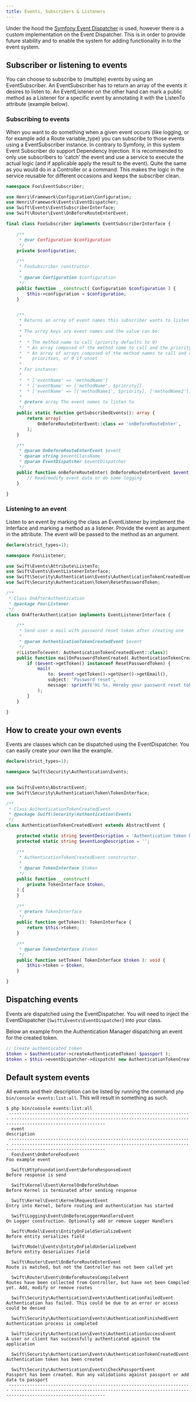 ```yaml
---
title: Events, Subscribers & Listeners
---
```


Under the hood the [Symfony Event Dispatcher](https://symfony.com/doc/current/components/event_dispatcher.html) is used, however there is a custom implementation on the Event Dispatcher. This is in order to provide future stability and to enable the system for adding functionality in to the event system.


## Subscriber or listening to events
You can choose to subscribe to (multiple) events by using an EventSubscriber. An EventSubscriber has to return an array of the events it desires to listen to. An EventListener on the other hand can mark a public method as a Listener for a specific event by annotating it with the ListenTo attribute (example below).

### Subscribing to events
When you want to do something when a given event occurs (like logging, or for example add a Route variable_type) you can subscribe to those events using a EventSubscriber instance. In contrary to Symfony, in this system Event Subscriber do support Dependency Injection. It is recommended to only use subscribers to 'catch' the event and use a service to execute the actual logic (and if applicable apply the result to the event). Quite the same as you would do in a Controller or a command. This makes the logic in the service reusable for different occasions and keeps the subscriber clean.

```php
namespace Foo\EventSubscriber;

use Henri\Framework\Configuration\Configuration;
use Henri\Framework\Events\EventDispatcher;
use Swift\Events\EventSubscriberInterface;
use Swift\Router\Event\OnBeforeRouteEnterEvent;

final class FooSubscriber implements EventSubscriberInterface {

    /**
     * @var Configuration $configuration
     */
    private $configuration;

    /**
     * FooSubscriber constructor.
     *
     * @param Configuration $configuration
     */
    public function __construct( Configuration $configuration ) {
        $this->configuration = $configuration;
    }


    /**
     * Returns an array of event names this subscriber wants to listen to.
     *
     * The array keys are event names and the value can be:
     *
     *  * The method name to call (priority defaults to 0)
     *  * An array composed of the method name to call and the priority
     *  * An array of arrays composed of the method names to call and respective
     *    priorities, or 0 if unset
     *
     * For instance:
     *
     *  * ['eventName' => 'methodName']
     *  * ['eventName' => ['methodName', $priority]]
     *  * ['eventName' => [['methodName1', $priority], ['methodName2']]]
     *
     * @return array The event names to listen to
     */
    public static function getSubscribedEvents(): array {
        return array(
            OnBeforeRouteEnterEvent::class => 'onBeforeRouteEnter',
        );
    }

    /**
     * @param OnBeforeRouteEnterEvent $event
     * @param string $eventClassName
     * @param EventDispatcher $eventDispatcher
     */
    public function onBeforeRouteEnter( OnBeforeRouteEnterEvent $event, string $eventClassName, EventDispatcher $eventDispatcher ): void {
        // Read/modify event data or do some logging
    }

}
```

### Listening to an event
Listen to an event by marking the class an EventListener by implement the Interface and marking a method as a listener. Provide the event as argument in the attribute. The event will be passed to the method as an argument.
```php
declare(strict_types=1);

namespace Foo\Listener;

use Swift\Events\Attribute\ListenTo;
use Swift\Events\EventListenerInterface;
use Swift\Security\Authentication\Events\AuthenticationTokenCreatedEvent;
use Swift\Security\Authentication\Token\ResetPasswordToken;

/**
 * Class OnAfterAuthentication
 * @package Foo\Listener
 */
class OnAfterAuthentication implements EventListenerInterface {

    /**
     * Send user a mail with password reset token after creating one
     *
     * @param AuthenticationTokenCreatedEvent $event
     */
    #[ListenTo(event: AuthenticationTokenCreatedEvent::class)]
    public function mailOnPasswordTokenCreated( AuthenticationTokenCreatedEvent $event ): void {
        if ($event->getToken() instanceof ResetPasswordToken) {
            mail(
                to: $event->getToken()->getUser()->getEmail(),
                subject: 'Password reset',
                message: sprintf('Hi %s, Hereby your password reset token: %s.', $event->getToken()->getUser()->getFullName(), $event->getToken()->getTokenString())
            );
        }
    }

}
```

## How to create your own events
Events are classes which can be dispatched using the EventDispatcher. You can easily create your own like the example.
```php
declare(strict_types=1);

namespace Swift\Security\Authentication\Events;


use Swift\Events\AbstractEvent;
use Swift\Security\Authentication\Token\TokenInterface;

/**
 * Class AuthenticationTokenCreatedEvent
 * @package Swift\Security\Authentication\Events
 */
class AuthenticationTokenCreatedEvent extends AbstractEvent {

    protected static string $eventDescription = 'Authentication token has been created';
    protected static string $eventLongDescription = '';

    /**
     * AuthenticationTokenCreatedEvent constructor.
     *
     * @param TokenInterface $token
     */
    public function __construct(
        private TokenInterface $token,
    ) {
    }

    /**
     * @return TokenInterface
     */
    public function getToken(): TokenInterface {
        return $this->token;
    }

    /**
     * @param TokenInterface $token
     */
    public function setToken( TokenInterface $token ): void {
        $this->token = $token;
    }

}
```

## Dispatching events
Events are dispatched using the EventDispatcher. You will need to inject the EventDispatcher (`Swift\Events\EventDispatcher`) into your class.

Below an example from the Authentication Manager dispatching an event for the created token.
```php
// Create authenticated token
$token = $authenticator->createAuthenticatedToken( $passport );
$token = $this->eventDispatcher->dispatch( new AuthenticationTokenCreatedEvent( $token ) )->getToken();
```

## Default system events
All events and their description can be listed by running the command `php bin/console events:list:all`. This will result in something as such.

```shell
$ php bin/console events:list:all
 ---------------------------------------------------------------------- ----------------------------------------------------------------------------------------------------------
  event                                                                  description
 ---------------------------------------------------------------------- ----------------------------------------------------------------------------------------------------------
  Foo\Event\OnBeforeFooEvent                                             Foo example event

  Swift\HttpFoundation\Event\BeforeResponseEvent                         Before response is send

  Swift\Kernel\Event\KernelOnBeforeShutdown                              Before Kernel is terminated after sending response

  Swift\Kernel\Event\KernelRequestEvent                                  Entry into Kernel, before routing and authentication has started

  Swift\Logging\Event\OnBeforeLoggerHandlersEvent                        On Logger construction. Optionally add or remove Logger Handlers

  Swift\Model\Events\EntityOnFieldSerializeEvent                         Before entity serializes field

  Swift\Model\Events\EntityOnFieldUnSerializeEvent                       Before entity deserializes field

  Swift\Router\Event\OnBeforeRouteEnterEvent                             Route is matched, but not the Controller has not been called yet

  Swift\Router\Event\OnBeforeRoutesCompileEvent                          Routes have been collected from Controller, but have not been Compiled yet. Add, modify or remove routes
  
  Swift\Security\Authentication\Events\AuthenticationFailedEvent         Authentication has failed. This could be due to an error or access could be denied

  Swift\Security\Authentication\Events\AuthenticationFinishedEvent       Authentication process is completed

  Swift\Security\Authentication\Events\AuthenticationSuccessEvent        A user or client has successfully authenticated against the application

  Swift\Security\Authentication\Events\AuthenticationTokenCreatedEvent   Authentication token has been created

  Swift\Security\Authentication\Events\CheckPassportEvent                Passport has been created. Run any validations against passport or add data to passport
 ---------------------------------------------------------------------- ----------------------------------------------------------------------------------------------------------
```